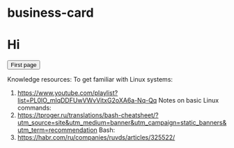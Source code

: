 # business-card
<h1>Hi</h1>

<form action="https://serhiivr.github.io/business-card/main.html" method="GET">
	<button type="submit" >First page</button>
</form>

Knowledge resources:
To get familiar with Linux systems:
1) https://www.youtube.com/playlist?list=PL0lO_mIqDDFUwVWvVitxG2oXA6a-Nq-Qq
Notes on basic Linux commands:
2) https://tproger.ru/translations/bash-cheatsheet/?utm_source=site&utm_medium=banner&utm_campaign=static_banners&utm_term=recommendation
Bash:
3) https://habr.com/ru/companies/ruvds/articles/325522/
